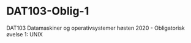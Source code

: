 # DAT103-Oblig-1

DAT103 Datamaskiner og operativsystemer høsten 2020 - Obligatorisk øvelse 1: UNIX
